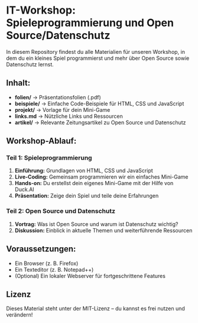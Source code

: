 # IT-Workshop: Spieleprogrammierung und Open Source/Datenschutz

In diesem Repository findest du alle Materialien für unseren Workshop, in dem du ein kleines Spiel programmierst und mehr über Open Source sowie Datenschutz lernst.

## Inhalt:

- **folien/** → Präsentationsfolien (.pdf)
- **beispiele/** → Einfache Code-Beispiele für HTML, CSS und JavaScript
- **projekt/** → Vorlage für dein Mini-Game
- **links.md** → Nützliche Links und Ressourcen
- **artikel/** → Relevante Zeitungsartikel zu Open Source und Datenschutz

## Workshop-Ablauf:

### Teil 1: Spieleprogrammierung

1. **Einführung:** Grundlagen von HTML, CSS und JavaScript
2. **Live-Coding:** Gemeinsam programmieren wir ein einfaches Mini-Game
3. **Hands-on:** Du erstellst dein eigenes Mini-Game mit der Hilfe von Duck.AI
4. **Präsentation:** Zeige dein Spiel und teile deine Erfahrungen

### Teil 2: Open Source und Datenschutz

1. **Vortrag:** Was ist Open Source und warum ist Datenschutz wichtig?
2. **Diskussion:** Einblick in aktuelle Themen und weiterführende Ressourcen

## Voraussetzungen:

- Ein Browser (z. B. Firefox)
- Ein Texteditor (z. B. Notepad++)
- (Optional) Ein lokaler Webserver für fortgeschrittene Features

## Lizenz

Dieses Material steht unter der MIT-Lizenz – du kannst es frei nutzen und verändern!
